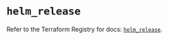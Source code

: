 # `helm_release`

Refer to the Terraform Registry for docs: [`helm_release`](https://registry.terraform.io/providers/hashicorp/helm/3.0.1/docs/resources/release).
